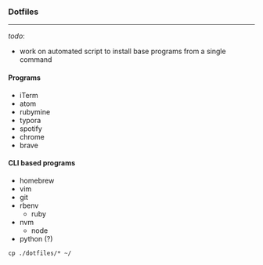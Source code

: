 ### Dotfiles
___

_todo_:
- work on automated script to install base programs from a single command

#### Programs
- iTerm
- atom
- rubymine
- typora
- spotify
- chrome
- brave

#### CLI based programs
- homebrew
- vim
- git
- rbenv
  - ruby
- nvm
  - node
- python (?)

`cp ./dotfiles/* ~/`

